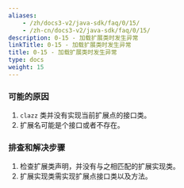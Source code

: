 ```yaml
---
aliases:
    - /zh/docs3-v2/java-sdk/faq/0/15/
    - /zh-cn/docs3-v2/java-sdk/faq/0/15/
description: 0-15 - 加载扩展类时发生异常
linkTitle: 0-15 - 加载扩展类时发生异常
title: 0-15 - 加载扩展类时发生异常
type: docs
weight: 15
---
```








### 可能的原因

1. `clazz` 类并没有实现当前扩展点的接口类。
2. 扩展名可能是个接口或者不存在。

### 排查和解决步骤

1. 检查扩展类声明，并没有与之相匹配的扩展实现类。
2. 扩展实现类需实现扩展点接口类以及方法。

<p style="margin-top: 3rem;"> </p>